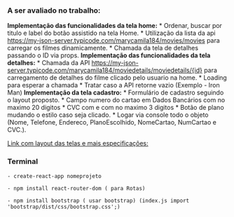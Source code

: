 ### A ser avaliado no trabalho:

 **Implementação das funcionalidades da tela home:**
      * Ordenar, buscar por titulo e label do botão assistido na tela Home.
      * Utilização da lista da api https://my-json-server.typicode.com/marycamila184/movies/movies para carregar os filmes dinamicamente.
      * Chamada da tela de detalhes passando o ID via props.
 **Implementação das funcionalidades da tela detalhes:**
     * Chamada da API https://my-json-server.typicode.com/marycamila184/moviedetails/moviedetails/{id} para carregamento de detalhes do filme clicado pelo usuario na home. 
     * Loading para esperar a chamada
     * Tratar caso a API retorne vazio (Exemplo - Iron Man)
**Implementação da tela cadastro:**
     * Formulário de cadastro seguindo o layout proposto.
     * Campo numero do cartao em Dados Bancários com no maximo 20 digitos
     * CVC com e com no maximo 3 digitos
     * Botão de plano mudando o estilo caso seja clicado. 
     * Logar via console todo o objeto (Nome, Telefone, Endereco, PlanoEscolhido, NomeCartao, NumCartao e CVC.). 

  [Link com layout das telas e mais especificações:](https://docs.google.com/presentation/d/1lFT1eMEJKzUk659pLdl2jCW_mrGOW46_xKV0YkqIHjU/edit?usp=sharing)   

  ### Terminal

    - create-react-app nomeprojeto

    - npm install react-router-dom ( para Rotas)

    - npm install bootstrap ( usar bootstrap) (index.js import 'bootstrap/dist/css/bootstrap.css';)

    



   